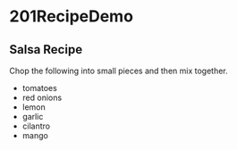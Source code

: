 # 201RecipeDemo

## Salsa Recipe

Chop the following into small pieces and then mix together.

- tomatoes
- red onions
- lemon
- garlic
- cilantro
- mango